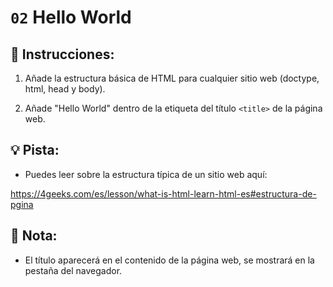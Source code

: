 # `02` Hello World

## 📝 Instrucciones:

1. Añade la estructura básica de HTML para cualquier sitio web (doctype, html, head y body).

2. Añade "Hello World" dentro de la etiqueta del título `<title>` de la página web.

## 💡 Pista:

+ Puedes leer sobre la estructura típica de un sitio web aquí:

https://4geeks.com/es/lesson/what-is-html-learn-html-es#estructura-de-pgina

## 📎 Nota:

+ El título aparecerá en el contenido de la página web, se mostrará en la pestaña del navegador.

